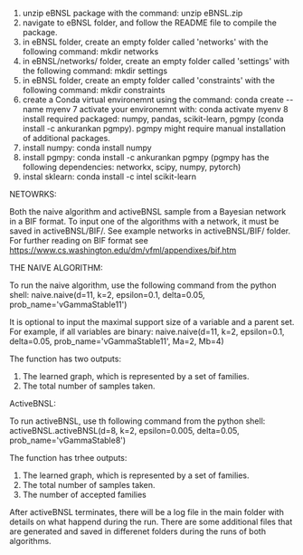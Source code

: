 1. unzip eBNSL package with the command: unzip eBNSL.zip
2. navigate to eBNSL folder, and follow the README file to compile the package. 
3. in eBNSL folder, create an empty folder called 'networks' with the following command: mkdir networks
4. in eBNSL/networks/ folder, create an empty folder called 'settings' with the following command: mkdir settings
5. in eBNSL folder, create an empty folder called 'constraints' with the following command: mkdir constraints
6. create a Conda virtual environemnt using the command: conda create --name myenv
7 activate your environemnt with: conda activate myenv
8 install required packaged: numpy, pandas, scikit-learn, pgmpy (conda install -c ankurankan pgmpy). pgmpy might require manual installation of additional packages.
8. install numpy: conda install numpy
9. install pgmpy: conda install -c ankurankan pgmpy (pgmpy has the following dependencies: networkx, scipy, numpy, pytorch)
10. instal sklearn: conda install -c intel scikit-learn


NETOWRKS:

Both the naive algorithm and activeBNSL sample from a Bayesian network in a BIF format. 
To input one of the algorithms with a network, it must be saved in activeBNSL/BIF/.
See example networks in activeBNSL/BIF/ folder.
For further reading on BIF format see https://www.cs.washington.edu/dm/vfml/appendixes/bif.htm


THE NAIVE ALGORITHM:

To run the naive algorithm, use the following command from the python shell:
naive.naive(d=11, k=2, epsilon=0.1, delta=0.05, prob_name='vGammaStable11')

It is optional to input the maximal support size of a variable and a parent set. 
For example, if all variables are binary:
naive.naive(d=11, k=2, epsilon=0.1, delta=0.05, prob_name='vGammaStable11', Ma=2, Mb=4)

The function has two outputs: 
1. The learned graph, which is represented by a set of families.
2. The total number of samples taken.

ActiveBNSL:

To run activeBNSL, use th following command from the python shell:
activeBNSL.activeBNSL(d=8, k=2, epsilon=0.005, delta=0.05, prob_name='vGammaStable8')

The function has trhee outputs: 
1. The learned graph, which is represented by a set of families.
2. The total number of samples taken.
3. The number of accepted families

After activeBNSL terminates, there will be a log file in the main folder with details on what happend during the run.
There are some additional files that are generated and saved in differenet folders during the runs of both algorithms.
